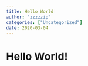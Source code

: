 ```yaml
---
title: Hello World
author: "zzzzzip"
categories: ["Uncategorized"]
date: 2020-03-04
---
```

# Hello World!